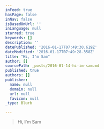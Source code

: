 ```yaml
---
inFeed: true
hasPage: false
inNav: false
isBasedOnUrl: ''
inLanguage: null
starred: true
keywords: []
description: ''
datePublished: '2016-01-17T07:49:30.619Z'
dateModified: '2016-01-17T07:49:28.358Z'
title: "Hi, I'm Sam"
author: []
sourcePath: _posts/2016-01-14-hi-im-sam.md
published: true
authors: []
publisher:
  name: null
  domain: null
  url: null
  favicon: null
_type: Blurb

---
```

> Hi, I'm Sam